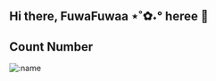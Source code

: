 ## Hi there,  FuwaFuwaa ⋆˚✿˖° heree 👋

## Count Number
![:name](https://count.getloli.com/get/@:name)

<!--
**abelkristv/abelkristv** is a ✨ _special_ ✨ repository because its `README.md` (this file) appears on your GitHub profile.

Here are some ideas to get you started:

- 🔭 I’m currently working on ...
- 🌱 I’m currently learning ...
- 👯 I’m looking to collaborate on ...
- 🤔 I’m looking for help with ...
- 💬 Ask me about ...
- 📫 How to reach me: ...
- 😄 Pronouns: ...
- ⚡ Fun fact: ...
-->
